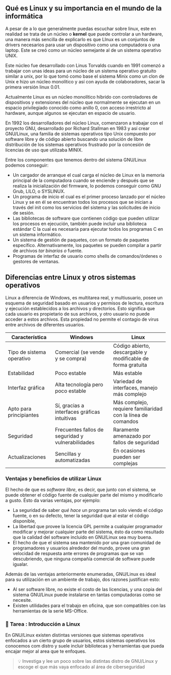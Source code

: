 ## Qué es Linux y su importancia en el mundo de la informática

A pesar de a lo que generalmente puedas escuchar sobre linux, este en realidad se trata de un núcleo o **kernel** que puede controlar a un hardware, una manera más sencilla de explicarlo es que LInux es un conjuntos de drivers necesarios para usar un dispositivo como una computadora o una laptop. Este se creó como un núcleo semejante al de un sistema operativo UNIX.

Este núcleo fue desarrollado con Linus Torvalds cuando en 1991 comenzó a trabajar con unas ideas para un núcleo de un sistema operativo gratuito similar a unix, por lo que tomó como base el sistema Minix como un clon de Unix e hizo un núcleo monolítico y así con ayuda de colaboradores, sacar la primera versión linux 0.01.

Actualmente Linux es un núcleo monolítico híbrido con controladores de dispositivos y extensiones del núcleo que normalmente se ejecutan en un espacio privilegiado conocido como anillo 0, con acceso irrestricto al hardware, aunque algunos se ejecutan en espacio de usuario.

En 1992 los desarrolladores del núcleo Linux, comenzaron a trabajar con el proyecto GNU, desarrollado por Richard Stallman en 1983 y así crear GNU/Linux, una familia de sistemas operativos tipo Unix compuesto por software libre y de código abierto buscando una solución de libre distribución de los sistemas operativos frustrado por la concesión de licencias de uso que utilizaba MINIX.

Entre los componentes que tenemos dentro del sistema GNU/Linux podemos conseguir:

- Un cargador de arranque el cual carga el núcleo de Linux en la memoria principal de la computadora cuando se enciende y después que se realiza la inicialización del firmware, lo podemos conseguir como GNU Grub, LILO, o SYSLINUX.
- Un programa de inicio el cual es el primer proceso lanzado por el núcleo Linux y se en él se encuentran todos los procesos que se inician a través del init como los servicios del sistema y las solicitudes de inicio de sesión.
- Las bibliotecas de software que contienen código que pueden utilizar los procesos en ejecución, también puede incluir una biblioteca estándar C la cual es necesaria para ejecutar todos los programas C en un sistema informático.
- Un sistema de gestión de paquetes, con un formato de paquetes específico. Alternativamente, los paquetes se pueden compilar a partir de archivos *tar binarios o* fuente.
- Programas de interfaz de usuario como shells de comandos/órdenes o gestores de ventanas.

## Diferencias entre Linux y otros sistemas operativos

Linux a diferencia de Windows, es multitarea real, y multiusuario, posee un esquema de seguridad basado en usuarios y permisos de lectura, escritura y ejecución establecidos a los archivos y directorios. Esto significa que cada usuario es propietario de sus archivos, y otro usuario no puede acceder a estos archivos. Esta propiedad no permite el contagio de virus entre archivos de diferentes usuarios.

| Característica | Windows | Linux |
| --- | --- | --- |
| Tipo de sistema operativo | Comercial (se vende y se compra) | Código abierto, descargable y modificable de forma gratuita |
| Estabilidad | Poco estable | Más estable |
| Interfaz gráfica | Alta tecnología pero poco estable | Variedad de interfaces, manejo más complejo |
| Apto para principiantes | Sí, gracias a interfaces gráficas intuitivas | Más complejo, requiere familiaridad con la línea de comandos |
| Seguridad | Frecuentes fallos de seguridad y vulnerabilidades | Raramente amenazado por fallos de seguridad |
| Actualizaciones | Sencillas y automatizadas | En ocasiones pueden ser complejas |

### Ventajas y beneficios de utilizar Linux

El hecho de que es *software libre*, es decir, que junto con el sistema, se puede obtener el código fuente de cualquier parte del mismo y modificarlo a gusto. Ésto da varias ventajas, por ejemplo:

- La seguridad de saber *qué hace* un programa tan solo viendo el código fuente, o en su defecto, tener la seguridad que al estar el código disponible,
- La libertad que provee la licencia GPL permite a cualquier programador modificar y mejorar cualquier parte del sistema, ésto da como resultado que la calidad del software incluido en GNU/Linux sea muy buena.
- El hecho de que el sistema sea mantenido por una gran comunidad de programadores y usuarios alrededor del mundo, provee una gran velocidad de respuesta ante errores de programas que se van descubriendo, que ninguna compañía comercial de software puede igualar.

Además de las ventajas anteriormente enumeradas, GNU/Linux es ideal para su utilización en un ambiente de trabajo, dos razones justifican esto:

- Al ser software libre, no existe el costo de las licencias, y una copia del sistema GNU/Linux puede instalarse en tantas computadoras como se necesite.
- Existen utilidades para el trabajo en oficina, que son compatibles con las herramientas de la serie MS-Office.

### 📝 **Tarea** **: Introducción a Linux**

En GNU/Linux existen distintas versiones que sistemas operativos enfocados a un cierto grupo de usuarios, estos sistemas operativos los conocemos com distro y suele incluir bibliotecas y herramientas que pueda encajar mejor al area que te enfoques.

> 💡 Investiga y lee un poco sobre las distintas distro de GNU/Linux y escoge el que más vaya enfocado al área de ciberseguridad
